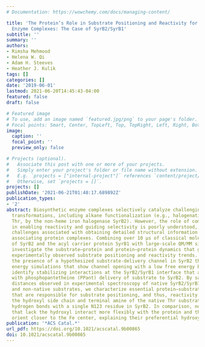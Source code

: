 ```yaml
---
# Documentation: https://wowchemy.com/docs/managing-content/

title: 'The Protein’s Role in Substrate Positioning and Reactivity for Biosynthetic
  Enzyme Complexes: The Case of SyrB2/SyrB1'
subtitle: ''
summary: ''
authors:
- Rimsha Mehmood
- Helena W. Qi
- Adam H. Steeves
- Heather J. Kulik
tags: []
categories: []
date: '2019-06-01'
lastmod: 2021-06-20T14:45:43-04:00
featured: false
draft: false

# Featured image
# To use, add an image named `featured.jpg/png` to your page's folder.
# Focal points: Smart, Center, TopLeft, Top, TopRight, Left, Right, BottomLeft, Bottom, BottomRight.
image:
  caption: ''
  focal_point: ''
  preview_only: false

# Projects (optional).
#   Associate this post with one or more of your projects.
#   Simply enter your project's folder or file name without extension.
#   E.g. `projects = ["internal-project"]` references `content/project/deep-learning/index.md`.
#   Otherwise, set `projects = []`.
projects: []
publishDate: '2021-06-21T01:48:17.689892Z'
publication_types:
- '2'
abstract: Biosynthetic enzyme complexes selectively catalyze challenging chemical
  transformations, including alkane functionalization (e.g., halogenation of threonine,
  Thr, by the non-heme iron halogenase SyrB2). However, the role of complex formation
  in enabling reactivity and guiding selectivity is poorly understood, owing to the
  challenges associated with obtaining detailed structural information on the dynamically
  associating protein complexes. Combining over 10 μs of classical molecular dynamics
  of SyrB2 and the acyl carrier protein SyrB1 with large-scale QM/MM simulation, we
  investigate the substrate–protein and protein–protein dynamics that give rise to
  experimentally observed substrate positioning and reactivity trends. We confirm
  the presence of a hypothesized substrate-delivery channel in SyrB2 through free
  energy simulations that show channel opening with a low free energy barrier. We
  identify stabilizing interactions at the SyrB2/SyrB1 interface that are compatible
  with phosphopantetheine (PPant) delivery of substrate to SyrB2. By sampling metal–substrate
  distances observed in experimental spectroscopy of native SyrB2/SyrB1-PPant-S-Thr
  and non-native substrates, we characterize essential protein–substrate interactions
  that are responsible for substrate positioning, and thus, reactivity. We observe
  the hydroxyl side chain and terminal amine of the native Thr substrate to form cooperative
  hydrogen bonds with a single N123 residue in SyrB2. In comparison, non-native substrates
  that lack the hydroxyl interact more flexibly with the protein and therefore can
  orient closer to the Fe center, explaining their preferential hydroxylation.
publication: '*ACS Catal.*'
url_pdf: https://doi.org/10.1021/acscatal.9b00865
doi: 10.1021/acscatal.9b00865
---
```

